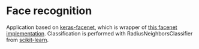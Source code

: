 # Face recognition

Application based on [keras-facenet](https://github.com/faustomorales/keras-facenet), which is wrapper of [this facenet implementation](https://github.com/davidsandberg/facenet).
Classification is performed with RadiusNeighborsClassifier from [scikit-learn](https://scikit-learn.org/).
